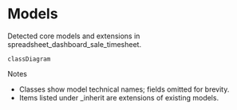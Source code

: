 # Models

Detected core models and extensions in spreadsheet_dashboard_sale_timesheet.

```mermaid
classDiagram
```

Notes
- Classes show model technical names; fields omitted for brevity.
- Items listed under _inherit are extensions of existing models.
